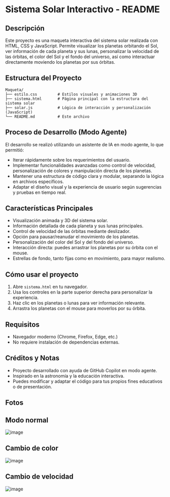 # Sistema Solar Interactivo - README

## Descripción
Este proyecto es una maqueta interactiva del sistema solar realizada con HTML, CSS y JavaScript. Permite visualizar los planetas orbitando el Sol, ver información de cada planeta y sus lunas, personalizar la velocidad de las órbitas, el color del Sol y el fondo del universo, así como interactuar directamente moviendo los planetas por sus órbitas.

## Estructura del Proyecto

```
Maqueta/
├── estilo.css         # Estilos visuales y animaciones 3D
├── sistema.html       # Página principal con la estructura del sistema solar
├── solar.js           # Lógica de interacción y personalización (JavaScript)
└── README.md          # Este archivo
```

## Proceso de Desarrollo (Modo Agente)
El desarrollo se realizó utilizando un asistente de IA en modo agente, lo que permitió:
- Iterar rápidamente sobre los requerimientos del usuario.
- Implementar funcionalidades avanzadas como control de velocidad, personalización de colores y manipulación directa de los planetas.
- Mantener una estructura de código clara y modular, separando la lógica en archivos específicos.
- Adaptar el diseño visual y la experiencia de usuario según sugerencias y pruebas en tiempo real.

## Características Principales
- Visualización animada y 3D del sistema solar.
- Información detallada de cada planeta y sus lunas principales.
- Control de velocidad de las órbitas mediante deslizador.
- Opción para pausar/reanudar el movimiento de los planetas.
- Personalización del color del Sol y del fondo del universo.
- Interacción directa: puedes arrastrar los planetas por su órbita con el mouse.
- Estrellas de fondo, tanto fijas como en movimiento, para mayor realismo.

## Cómo usar el proyecto
1. Abre `sistema.html` en tu navegador.
2. Usa los controles en la parte superior derecha para personalizar la experiencia.
3. Haz clic en los planetas o lunas para ver información relevante.
4. Arrastra los planetas con el mouse para moverlos por su órbita.

## Requisitos
- Navegador moderno (Chrome, Firefox, Edge, etc.)
- No requiere instalación de dependencias externas.

## Créditos y Notas
- Proyecto desarrollado con ayuda de GitHub Copilot en modo agente.
- Inspirado en la astronomía y la educación interactiva.
- Puedes modificar y adaptar el código para tus propios fines educativos o de presentación.

## Fotos
## Modo normal
![image](https://github.com/user-attachments/assets/d69686de-8fc2-4bb0-9a0e-f7d3d4ba6ef6)

## Cambio de color
![image](https://github.com/user-attachments/assets/6d9ed8c5-016a-4ca6-b536-9a01204b67a9)

## Cambio de velocidad
![image](https://github.com/user-attachments/assets/ad93d602-c52c-443c-9084-925911f605ab)



